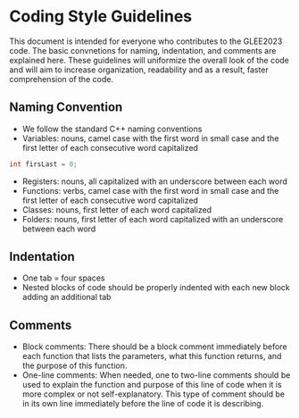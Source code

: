 # Coding Style Guidelines 
This document is intended for everyone who contributes to the GLEE2023 code. The basic convnetions for naming, indentation, and comments are explained here. These guidelines will uniformize the overall look of the code and will aim to increase organization, readability and as a result, faster comprehension of the code. 

## Naming Convention
* We follow the standard C++ naming conventions
* Variables: nouns, camel case with the first word in small case and the first letter of each consecutive word capitalized
```cpp
int firsLast = 0;
```
* Registers: nouns, all capitalized with an underscore between each word
* Functions: verbs, camel case with the first word in small case and the first letter of each consecutive word capitalized
* Classes: nouns, first letter of each word capitalized
* Folders: nouns, first letter of each word capitalized with an underscore between each word

## Indentation 
* One tab = four spaces
* Nested blocks of code should be properly indented with each new block adding an additional tab

## Comments
* Block comments: There should be a block comment immediately before each function that lists the parameters, what this function returns, and the purpose of this function.
* One-line comments: When needed, one to two-line comments should be used to explain the function and purpose of this line of code when it is more complex or not self-explanatory. This type of comment should be in its own line immediately before the line of code it is describing.
